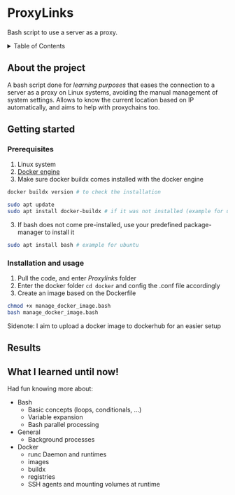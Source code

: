 # ProxyLinks
Bash script to use a server as a proxy.

<!-- TABLE OF CONTENTS -->
<details>
  <summary>Table of Contents</summary>
  <ol>
    <li>
      <a href="#about-the-project">About The Project</a>
    </li>
    <li>
      <a href="#getting-started">Getting Started</a>
      <ul>
        <li><a href="#prerequisites">Prerequisites</a></li>
        <li><a href="#installation">Installation</a></li>
      </ul>
    </li>
    <li><a href="#usage">Usage</a></li>
    <li><a href="#results">Results</a></li>
    <li><a href="#what-i-learned">What I learned!</a></li>
  </ol>
</details>

<!-- ABOUT THE PROJECT -->
## About the project
A bash script done for _learning purposes_ that eases the connection to a server as a proxy on Linux systems, avoiding the manual management of system settings. Allows to know the current location based on IP automatically, and aims to help with proxychains too.

<!-- HOW TO START IT -->
## Getting started
### Prerequisites
1. Linux system
2. <a href="https://docs.docker.com/engine/install/">Docker engine</a>
3. Make sure docker buildx comes installed with the docker engine
```sh
docker buildx version # to check the installation

sudo apt update
sudo apt install docker-buildx # if it was not installed (example for ubuntu)
```
3. If bash does not come pre-installed, use your predefined package-manager to install it
```sh
sudo apt install bash # example for ubuntu
```

### Installation and usage
1. Pull the code, and enter _Proxylinks_ folder
2. Enter the docker folder `cd docker` and config the .conf file accordingly
3. Create an image based on the Dockerfile
```sh
chmod +x manage_docker_image.bash
bash manage_docker_image.bash
```
Sidenote: I aim to upload a docker image to dockerhub for an easier setup

## Results


## What I learned until now!
Had fun knowing more about:
* Bash
  * Basic concepts (loops, conditionals, ...)
  * Variable expansion
  * Bash parallel processing
* General
  * Background processes
* Docker
  * runc Daemon and runtimes
  * images
  * buildx
  * registries
  * SSH agents and mounting volumes at runtime








